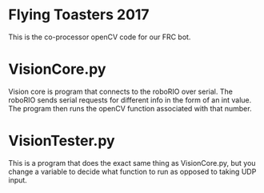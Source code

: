 # Flying Toasters 2017
This is the co-processor openCV code for our FRC bot.

# VisionCore.py
Vision core is program that connects to the roboRIO over serial. The roboRIO sends serial requests for different info in the form of an int value. The program then runs the openCV function associated with that number.

# VisionTester.py
This is a program that does the exact same thing as VisionCore.py, but you change a variable to decide what function to run as opposed to taking UDP input.

